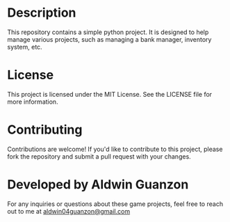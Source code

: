 # Description

This repository contains a simple python project. It is designed to help manage various projects, such as managing a bank manager, inventory system, etc.

# License

This project is licensed under the MIT License. See the LICENSE file for more information.

# Contributing

Contributions are welcome! If you'd like to contribute to this project, please fork the repository and submit a pull request with your changes.

# Developed by Aldwin Guanzon
For any inquiries or questions about these game projects, feel free to reach out to me at aldwin04guanzon@gmail.com
